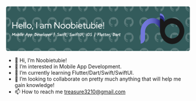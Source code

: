 ![Header](./github-header-image.png)

- 👋 Hi, I’m Noobietubie!
- 👀 I’m interested in Mobile App Development.
- 🌱 I’m currently learning Flutter/Dart/Swift/SwiftUI.
- 💞️ I’m looking to collaborate on pretty much anything that will help me gain knowledge!
- 📫 How to reach me treasure3210@gmail.com

<!---
treasure3210/treasure3210 is a ✨ special ✨ repository because its `README.md` (this file) appears on your GitHub profile.
You can click the Preview link to take a look at your changes.
--->
